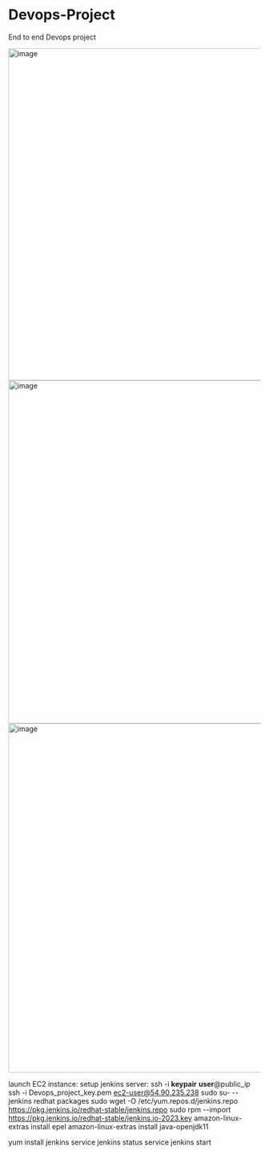 # Devops-Project
End to end Devops project


<img width="662" alt="image" src="https://github.com/serlysonam/Devops-Project/assets/47883763/ba69371b-5cf3-4929-9f95-8c6bbdbf3a23">

<img width="684" alt="image" src="https://github.com/serlysonam/Devops-Project/assets/47883763/f99e5652-432d-41ec-812a-6785b87bba15">

<img width="696" alt="image" src="https://github.com/serlysonam/Devops-Project/assets/47883763/a3e8dbc8-7692-46e8-817f-f9cc57de5ce6">

launch EC2 instance:
setup jenkins server:
ssh -i **keypair** **user**@public_ip
ssh -i Devops_project_key.pem ec2-user@54.90.235.238
sudo su-
--jenkins redhat packages
sudo wget -O /etc/yum.repos.d/jenkins.repo https://pkg.jenkins.io/redhat-stable/jenkins.repo
sudo rpm --import https://pkg.jenkins.io/redhat-stable/jenkins.io-2023.key
amazon-linux-extras install epel
amazon-linux-extras install java-openjdk11

yum install jenkins
service jenkins status
service jenkins start
